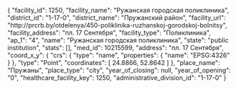 {
    "facility_id": 1250,
    "facility_name": "Ружанская городская поликлиника",
    "district_id": "1-17-0",
    "district_name": "Пружанский район",
    "facility_url": "http:\/\/prcrb.by\/otdelenya\/450-poliklinika-ruzhanskoj-gorodskoj-bolnitsy",
    "facility_address": "пл. 17 Сентября",
    "facility_type": "Поликлиника",
    "ap_1": "4",
    "name": "Ружанская городская поликлиника",
    "state": "public institution",
    "stats": [],
    "med_id": 10215599,
    "address": "пл. 17 Сентября",
    "coord_x_y": {
        "crs": {
            "type": "name",
            "properties": {
                "name": "EPSG:4326"
            }
        },
        "type": "Point",
        "coordinates": [
            24.8866,
            52.8642
        ]
    },
    "place_name": "Пружаны",
    "place_type": "city",
    "year_of_closing": null,
    "year_of_opening": "0",
    "healthcare_facility_key": 1250,
    "administrative_division_id": "1-17-0"
}